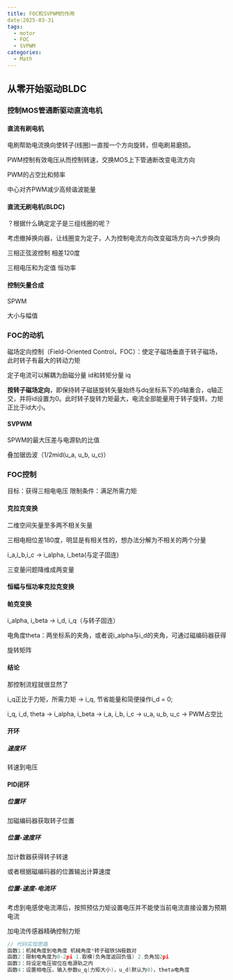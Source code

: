 ```yaml
---
title: FOC和SVPWM的作用
date:2025-03-31
tags:
  - motor
  - FOC
  - SVPWM
categories:
  - Math
---
```


## 从零开始驱动BLDC

### 控制MOS管通断驱动直流电机

#### 直流有刷电机

电刷帮助电流换向使转子(线圈)一直按一个方向旋转，但电刷易磨损。

PWM控制有效电压从而控制转速，交换MOS上下管通断改变电流方向

PWM的占空比和频率

中心对齐PWM减少高频谐波能量

#### 直流无刷电机(BLDC)

？根据什么确定定子是三组线圈的呢？

考虑撤掉换向器，让线圈变为定子，人为控制电流方向改变磁场方向->六步换向

三相正弦波控制 相差120度 

三相电压和为定值 恒功率

#### 控制矢量合成

SPWM

大小与幅值

### FOC的动机

磁场定向控制（Field-Oriented Control，FOC）：使定子磁场垂直于转子磁场，此时转子有最大的转动力矩

定子电流可以解耦为励磁分量 id和转矩分量 iq

**按转子磁场定向**，即保持转子磁链旋转矢量始终与dq坐标系下的d轴重合，q轴正交，并将id设置为0。此时转子旋转力矩最大，电流全部能量用于转子旋转。力矩正比于id大小。

#### SVPWM

SPWM的最大压差与电源轨的比值

叠加锯齿波（1/2mid(u_a, u_b, u_c)）

### FOC控制

目标：获得三相电电压
限制条件：满足所需力矩

#### 克拉克变换

二维空间矢量至多两不相关矢量

三相电相位差180度，明显是有相关性的，想办法分解为不相关的两个分量

i_a,i_b,i_c -> i_alpha, i_beta(与定子固连)

三变量问题降维成两变量

#### 恒幅与恒功率克拉克变换

#### 帕克变换

i_alpha, i_beta -> i_d, i_q（与转子固连）

电角度theta：两坐标系的夹角，或者说i_alpha与i_d的夹角，可通过磁编码器获得

旋转矩阵

#### 结论

那控制流程就很显然了

i_q正比于力矩，所需力矩 -> i_q, 节省能量和简便操作i_d = 0;

i_q, i_d, theta -> i_alpha, i_beta -> i_a, i_b, i_c -> u_a, u_b, u_c -> PWM占空比

#### 开环

##### 速度环

转速到电压

#### PID闭环

##### 位置环

加磁编码器获取转子位置

##### 位置-速度环

加计数器获得转子转速

或者根据磁编码器的位置输出计算速度

##### 位置-速度-电流环

考虑到电感使电流滞后，按照预估力矩设置电压并不能使当前电流直接设置为预期电流

加电流传感器精确控制力矩



```C
// 代码实现思路
函数1：机械角度到电角度 机械角度*转子磁铁SN极数对
函数2：限制电角度为0-2pi 1.取模(负角度返回负值) 2.负角加2pi
函数3：将设定电压钳位在电源轨之内
函数4：设置相电压，输入参数u_q(力矩大小)，u_d(默认为0)，theta电角度
```



